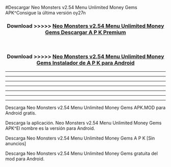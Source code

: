 #Descargar Neo Monsters v2.54 Menu Unlimited Money Gems  APK^Consigue la última versión oy27n



<div align="center">
<h3>Download >>>>> <a href="https://es-sites.web.app/?es= Neo Monsters v2.54 Menu Unlimited Money Gems ">Neo Monsters v2.54 Menu Unlimited Money Gems  Descargar A P K Premium</a></h3><br>

<h3>Download >>>>> <a href="https://es-sites.web.app/?es= Neo Monsters v2.54 Menu Unlimited Money Gems ">Neo Monsters v2.54 Menu Unlimited Money Gems  Instalador de A P K para Android</a></h3>
</div>


----------------------------------------------------------

----------------------------------------------------------

----------------------------------------------------------

----------------------------------------------------------

----------------------------------------------------------

----------------------------------------------------------

----------------------------------------------------------

Descarga Neo Monsters v2.54 Menu Unlimited Money Gems  APK.MOD para Android gratis.

Descarga la aplicación. Neo Monsters v2.54 Menu Unlimited Money Gems  APK^El nombre es la versión para Android.

Descarga Neo Monsters v2.54 Menu Unlimited Money Gems  A P K [Sin anuncios]

Descarga Neo Monsters v2.54 Menu Unlimited Money Gems  gratuita del mod para Android.


